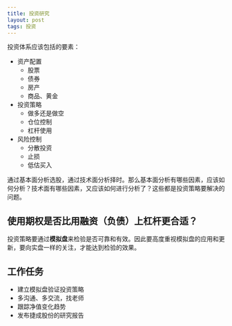 ```yaml
---
title: 投资研究
layout: post
tags: 投资
---
```


投资体系应该包括的要素：

* 资产配置
  + 股票
  + 债券
  + 房产
  + 商品、黄金
* 投资策略
  + 做多还是做空
  + 仓位控制
  + 杠杆使用
* 风险控制
  + 分散投资
  + 止损
  + 低估买入

通过基本面分析选股，通过技术面分析择时。那么基本面分析有哪些因素，应该如何分析？技术面有哪些因素，又应该如何进行分析了？这些都是投资策略要解决的问题。

## 使用期权是否比用融资（负债）上杠杆更合适？

投资策略要通过**模拟盘**来检验是否可靠和有效。因此要高度重视模拟盘的应用和更新，要向实盘一样的关注，才能达到检验的效果。

## 工作任务

- 建立模拟盘验证投资策略
- 多沟通、多交流，找老师
- 跟踪净值变化趋势
- 发布捷成股份的研究报告
